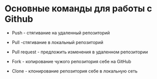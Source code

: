 # Основные команды для работы с Github

* Push - стягивание на удаленный репозиторий

* Pull -стягивание в локальный репозиторий

* Pull request - предложить изменения в удаленном репозитории

* Fork - копирование чужого репозитория себе на GitHub

* Clone - клонирование репозитория себе в локальную сеть